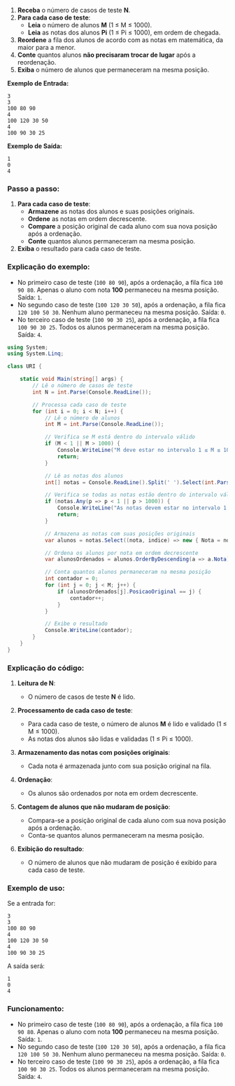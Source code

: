 
1. **Receba** o número de casos de teste **N**.
2. **Para cada caso de teste**:
   - **Leia** o número de alunos **M** (1 ≤ M ≤ 1000).
   - **Leia** as notas dos alunos **Pi** (1 ≤ Pi ≤ 1000), em ordem de chegada.
3. **Reordene** a fila dos alunos de acordo com as notas em matemática, da maior para a menor.
4. **Conte** quantos alunos **não precisaram trocar de lugar** após a reordenação.
5. **Exiba** o número de alunos que permaneceram na mesma posição.

**Exemplo de Entrada:**
```
3
3
100 80 90
4
100 120 30 50
4
100 90 30 25
```

**Exemplo de Saída:**
```
1
0
4
```

### Passo a passo:
1. **Para cada caso de teste**:
   - **Armazene** as notas dos alunos e suas posições originais.
   - **Ordene** as notas em ordem decrescente.
   - **Compare** a posição original de cada aluno com sua nova posição após a ordenação.
   - **Conte** quantos alunos permaneceram na mesma posição.
2. **Exiba** o resultado para cada caso de teste.

### Explicação do exemplo:
- No primeiro caso de teste (`100 80 90`), após a ordenação, a fila fica `100 90 80`. Apenas o aluno com nota **100** permaneceu na mesma posição. Saída: `1`.
- No segundo caso de teste (`100 120 30 50`), após a ordenação, a fila fica `120 100 50 30`. Nenhum aluno permaneceu na mesma posição. Saída: `0`.
- No terceiro caso de teste (`100 90 30 25`), após a ordenação, a fila fica `100 90 30 25`. Todos os alunos permaneceram na mesma posição. Saída: `4`.



```csharp
using System;
using System.Linq;

class URI {

    static void Main(string[] args) { 
        // Lê o número de casos de teste
        int N = int.Parse(Console.ReadLine());

        // Processa cada caso de teste
        for (int i = 0; i < N; i++) {
            // Lê o número de alunos
            int M = int.Parse(Console.ReadLine());

            // Verifica se M está dentro do intervalo válido
            if (M < 1 || M > 1000) {
                Console.WriteLine("M deve estar no intervalo 1 ≤ M ≤ 1000.");
                return;
            }

            // Lê as notas dos alunos
            int[] notas = Console.ReadLine().Split(' ').Select(int.Parse).ToArray();

            // Verifica se todas as notas estão dentro do intervalo válido
            if (notas.Any(p => p < 1 || p > 1000)) {
                Console.WriteLine("As notas devem estar no intervalo 1 ≤ Pi ≤ 1000.");
                return;
            }

            // Armazena as notas com suas posições originais
            var alunos = notas.Select((nota, indice) => new { Nota = nota, PosicaoOriginal = indice }).ToArray();

            // Ordena os alunos por nota em ordem decrescente
            var alunosOrdenados = alunos.OrderByDescending(a => a.Nota).ToArray();

            // Conta quantos alunos permaneceram na mesma posição
            int contador = 0;
            for (int j = 0; j < M; j++) {
                if (alunosOrdenados[j].PosicaoOriginal == j) {
                    contador++;
                }
            }

            // Exibe o resultado
            Console.WriteLine(contador);
        }
    }
}
```

### Explicação do código:
1. **Leitura de N**:
   - O número de casos de teste **N** é lido.

2. **Processamento de cada caso de teste**:
   - Para cada caso de teste, o número de alunos **M** é lido e validado (1 ≤ M ≤ 1000).
   - As notas dos alunos são lidas e validadas (1 ≤ Pi ≤ 1000).

3. **Armazenamento das notas com posições originais**:
   - Cada nota é armazenada junto com sua posição original na fila.

4. **Ordenação**:
   - Os alunos são ordenados por nota em ordem decrescente.

5. **Contagem de alunos que não mudaram de posição**:
   - Compara-se a posição original de cada aluno com sua nova posição após a ordenação.
   - Conta-se quantos alunos permaneceram na mesma posição.

6. **Exibição do resultado**:
   - O número de alunos que não mudaram de posição é exibido para cada caso de teste.

### Exemplo de uso:
Se a entrada for:
```
3
3
100 80 90
4
100 120 30 50
4
100 90 30 25
```

A saída será:
```
1
0
4
```

### Funcionamento:
- No primeiro caso de teste (`100 80 90`), após a ordenação, a fila fica `100 90 80`. Apenas o aluno com nota **100** permaneceu na mesma posição. Saída: `1`.
- No segundo caso de teste (`100 120 30 50`), após a ordenação, a fila fica `120 100 50 30`. Nenhum aluno permaneceu na mesma posição. Saída: `0`.
- No terceiro caso de teste (`100 90 30 25`), após a ordenação, a fila fica `100 90 30 25`. Todos os alunos permaneceram na mesma posição. Saída: `4`.


